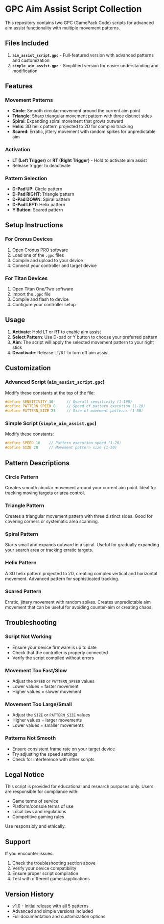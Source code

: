 # GPC Aim Assist Script Collection

This repository contains two GPC (GamePack Code) scripts for advanced aim assist functionality with multiple movement patterns.

## Files Included

1. **`aim_assist_script.gpc`** - Full-featured version with advanced patterns and customization
2. **`simple_aim_assist.gpc`** - Simplified version for easier understanding and modification

## Features

### Movement Patterns
- **Circle**: Smooth circular movement around the current aim point
- **Triangle**: Sharp triangular movement pattern with three distinct sides
- **Spiral**: Expanding spiral movement that grows outward
- **Helix**: 3D helix pattern projected to 2D for complex tracking
- **Scared**: Erratic, jittery movement with random spikes for unpredictable aim

### Activation
- **LT (Left Trigger)** or **RT (Right Trigger)** - Hold to activate aim assist
- Release trigger to deactivate

### Pattern Selection
- **D-Pad UP**: Circle pattern
- **D-Pad RIGHT**: Triangle pattern
- **D-Pad DOWN**: Spiral pattern
- **D-Pad LEFT**: Helix pattern
- **Y Button**: Scared pattern

## Setup Instructions

### For Cronus Devices
1. Open Cronus PRO software
2. Load one of the `.gpc` files
3. Compile and upload to your device
4. Connect your controller and target device

### For Titan Devices
1. Open Titan One/Two software
2. Import the `.gpc` file
3. Compile and flash to device
4. Configure your controller setup

## Usage

1. **Activate**: Hold LT or RT to enable aim assist
2. **Select Pattern**: Use D-pad or Y button to choose your preferred pattern
3. **Aim**: The script will apply the selected movement pattern to your right stick
4. **Deactivate**: Release LT/RT to turn off aim assist

## Customization

### Advanced Script (`aim_assist_script.gpc`)
Modify these constants at the top of the file:

```c
#define SENSITIVITY 30      // Overall sensitivity (1-100)
#define PATTERN_SPEED 8     // Speed of pattern execution (1-20)
#define PATTERN_SIZE 25     // Size of movement patterns (1-50)
```

### Simple Script (`simple_aim_assist.gpc`)
Modify these constants:

```c
#define SPEED 10    // Pattern execution speed (1-20)
#define SIZE 20     // Movement pattern size (1-50)
```

## Pattern Descriptions

### Circle Pattern
Creates smooth circular movement around your current aim point. Ideal for tracking moving targets or area control.

### Triangle Pattern
Creates a triangular movement pattern with three distinct sides. Good for covering corners or systematic area scanning.

### Spiral Pattern
Starts small and expands outward in a spiral. Useful for gradually expanding your search area or tracking erratic targets.

### Helix Pattern
A 3D helix pattern projected to 2D, creating complex vertical and horizontal movement. Advanced pattern for sophisticated tracking.

### Scared Pattern
Erratic, jittery movement with random spikes. Creates unpredictable aim movement that can be useful for avoiding counter-aim or creating chaos.

## Troubleshooting

### Script Not Working
- Ensure your device firmware is up to date
- Check that the controller is properly connected
- Verify the script compiled without errors

### Movement Too Fast/Slow
- Adjust the `SPEED` or `PATTERN_SPEED` values
- Lower values = faster movement
- Higher values = slower movement

### Movement Too Large/Small
- Adjust the `SIZE` or `PATTERN_SIZE` values
- Higher values = larger movements
- Lower values = smaller movements

### Patterns Not Smooth
- Ensure consistent frame rate on your target device
- Try adjusting the speed settings
- Check for interference with other scripts

## Legal Notice

This script is provided for educational and research purposes only. Users are responsible for compliance with:
- Game terms of service
- Platform/console terms of use
- Local laws and regulations
- Competitive gaming rules

Use responsibly and ethically.

## Support

If you encounter issues:
1. Check the troubleshooting section above
2. Verify your device compatibility
3. Ensure proper script compilation
4. Test with different games/applications

## Version History

- v1.0 - Initial release with all 5 patterns
- Advanced and simple versions included
- Full documentation and customization options